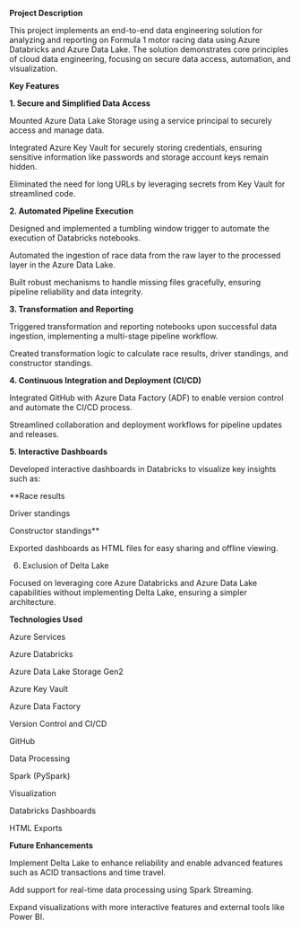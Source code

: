 **Project Description**

This project implements an end-to-end data engineering solution for analyzing and reporting on Formula 1 motor racing data using Azure Databricks and Azure Data Lake. The solution demonstrates core principles of cloud data engineering, focusing on secure data access, automation, and visualization.

**Key Features**

**1. Secure and Simplified Data Access**

Mounted Azure Data Lake Storage using a service principal to securely access and manage data.

Integrated Azure Key Vault for securely storing credentials, ensuring sensitive information like passwords and storage account keys remain hidden.

Eliminated the need for long URLs by leveraging secrets from Key Vault for streamlined code.

**2. Automated Pipeline Execution**

Designed and implemented a tumbling window trigger to automate the execution of Databricks notebooks.

Automated the ingestion of race data from the raw layer to the processed layer in the Azure Data Lake.

Built robust mechanisms to handle missing files gracefully, ensuring pipeline reliability and data integrity.

**3. Transformation and Reporting**

Triggered transformation and reporting notebooks upon successful data ingestion, implementing a multi-stage pipeline workflow.

Created transformation logic to calculate race results, driver standings, and constructor standings.

**4. Continuous Integration and Deployment (CI/CD)**

Integrated GitHub with Azure Data Factory (ADF) to enable version control and automate the CI/CD process.

Streamlined collaboration and deployment workflows for pipeline updates and releases.

**5. Interactive Dashboards**

Developed interactive dashboards in Databricks to visualize key insights such as:

**Race results

Driver standings

Constructor standings**

Exported dashboards as HTML files for easy sharing and offline viewing.

6. Exclusion of Delta Lake

Focused on leveraging core Azure Databricks and Azure Data Lake capabilities without implementing Delta Lake, ensuring a simpler architecture.

**Technologies Used**

Azure Services

Azure Databricks

Azure Data Lake Storage Gen2

Azure Key Vault

Azure Data Factory

Version Control and CI/CD

GitHub

Data Processing

Spark (PySpark)

Visualization

Databricks Dashboards

HTML Exports


**Future Enhancements**

Implement Delta Lake to enhance reliability and enable advanced features such as ACID transactions and time travel.

Add support for real-time data processing using Spark Streaming.

Expand visualizations with more interactive features and external tools like Power BI.
